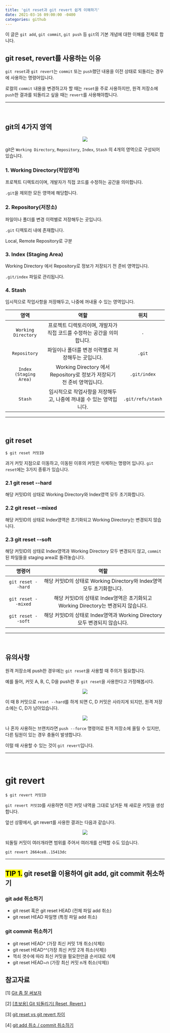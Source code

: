 ```yaml
---
title: 'git reset과 git revert 쉽게 이해하기'
date: 2021-03-16 09:00:00 -0400
categories: github
---
```


이 글은 `git add`, `git commit`, `git push` 등 `git`의 기본 개념에 대한 이해를 전제로 합니다.

## git reset, revert를 사용하는 이유

`git reset`과 `git revert`는 `commit` 또는 `push`했던 내용을 이전 상태로 되돌리는 경우에 사용하는 명령어입니다.

로컬의 `commit` 내용을 변경하고자 할 때는 `reset`을 주로 사용하지만, 원격 저장소에 `push`한 결과를 되돌리고 싶을 때는 `revert`를 사용해야합니다.

---

<br/>

## git의 4가지 영역

<div style="text-align:center"><img src="https://miro.medium.com/max/1000/1*Eced1qZ6rVz0npKAvJKJgw.png" /></div>

git은 `Working Directory`, `Repository`, `Index`, `Stash` 의 4개의 영역으로 구성되어 있습니다.

### 1. Working Directory(작업영역)

프로젝트 디렉토리이며, 개발자가 직접 코드를 수정하는 공간을 의미합니다.

`.git`을 제외한 모든 영역에 해당합니다.

### 2. Repository(저장소)

파일이나 폴더를 변경 이력별로 저장해두는 곳입니다.

`.git` 디렉토리 내에 존재합니다.

Local, Remote Repository로 구분

### 3. Index (Staging Area)

Working Directory 에서 Repository로 정보가 저장되기 전 준비 영역입니다.

`.git/index` 파일로 관리됩니다.

### 4. Stash

임시적으로 작업사항을 저장해두고, 나중에 꺼내올 수 있는 영역입니다.

|          영역          |                                  역할                                   |       위치        |
| :--------------------: | :---------------------------------------------------------------------: | :---------------: |
|  `Working Directory`   | 프로젝트 디렉토리이며, 개발자가 직접 코드를 수정하는 공간을 의미합니다. |        `.`        |
|      `Repository`      |           파일이나 폴더를 변경 이력별로 저장해두는 곳입니다.            |      `.git`       |
| `Index (Staging Area)` | Working Directory 에서 Repository로 정보가 저장되기 전 준비 영역입니다. |   `.git/index`    |
|        `Stash`         |   임시적으로 작업사항을 저장해두고, 나중에 꺼내올 수 있는 영역입니다.   | `.git/refs/stash` |

---

<br/>

## git reset

```
$ git reset 커밋ID
```

과거 커밋 지점으로 이동하고, 이동된 이후의 커밋은 삭제하는 명령어 입니다. `git reset`에는 3가지 종류가 있습니다.

### 2.1 git reset --hard

해당 커밋ID의 상태로 Working Directory와 Index영역 모두 초기화합니다.

### 2.2 git reset --mixed

해당 커밋ID의 상태로 Index영역은 초기화되고 Working Directory는 변경되지 않습니다.

### 2.3 git reset --soft

해당 커밋ID의 상태로 Index영역과 Working Directory 모두 변경되지 않고, `commit`된 파일들을 staging area로 돌려놓습니다.

|       명령어        |                                        역할                                        |
| :-----------------: | :--------------------------------------------------------------------------------: |
| `git reset --hard`  |       해당 커밋ID의 상태로 Working Directory와 Index영역 모두 초기화합니다.        |
| `git reset --mixed` | 해당 커밋ID의 상태로 Index영역은 초기화되고 Working Directory는 변경되지 않습니다. |
| `git reset --soft`  |     해당 커밋ID의 상태로 Index영역과 Working Directory 모두 변경되지 않습니다.     |

---

<br/>

## 유의사항

원격 저장소에 push한 경우에는 `git reset`을 사용할 때 주의가 필요합니다.

예를 들어, 커밋 A, B, C, D을 push한 후 `git reset`을 사용한다고 가정해봅시다.

<div style="text-align:center"><img src="https://media.vlpt.us/images/sonypark/post/1a2445b7-8ade-429a-a8eb-480004aa575a/image.png" /></div>

이 때 B 커밋으로 `reset --hard`를 하게 되면 C, D 커밋은 사라지게 되지만, 원격 저장소에는 C, D가 남아있습니다.

<div style="text-align:center"><img src="https://media.vlpt.us/images/sonypark/post/b9231368-309f-4cad-bcff-5fe93fe5f10a/image.png" /></div>

나 혼자 사용하는 브랜치라면 `push --force` 명령어로 원격 저장소에 올릴 수 있지만, 다른 팀원이 있는 경우 충돌이 발생합니다.

이럴 때 사용할 수 있는 것이 `git revert`입니다.

---

<br/>

# git revert

```
$ git revert 커밋ID
```

`git revert 커밋ID`를 사용하면 이전 커밋 내역을 그대로 남겨둔 채 새로운 커밋을 생성합니다.

앞선 상황에서, git revert를 사용한 결과는 다음과 같습니다.

<div style="text-align:center"><img src="https://media.vlpt.us/images/sonypark/post/34a1717b-93aa-4eac-96b1-5ccd0dddc900/image.png" /></div>

되돌릴 커밋이 여러개라면 범위를 주어서 여러개를 선택할 수도 있습니다.

```
git revert 2664ce8..15413dc
```

---

## <mark> TIP 1.</mark> git reset을 이용하여 git add, git commit 취소하기

### git add 취소하기

- git reset 혹은 git reset HEAD (전체 파일 add 취소)
- git reset HEAD 파일명 (특정 파일 add 취소)

### git commit 취소하기

- git reset HEAD^ (가장 최신 커밋 1개 취소(삭제))
- git reset HEAD^^(가장 최신 커밋 2개 취소(삭제))
- 꺽쇠 갯수에 따라 최신 커밋을 필요한만큼 순서대로 삭제
- git reset HEAD~n (가장 최신 커밋 n개 취소(삭제))

## 참고자료

[1] [Git 좀 잘 써보자](https://wikidocs.net/17165)

[2] [[초보용] Git 되돌리기( Reset, Revert )](https://medium.com/nonamedeveloper/%EC%B4%88%EB%B3%B4%EC%9A%A9-git-%EB%90%98%EB%8F%8C%EB%A6%AC%EA%B8%B0-reset-revert-d572b4cb0bd5)

[3] [git reset vs git revert 차이](https://velog.io/@sonypark/git-reset-vs-git-revert-%EC%B0%A8%EC%9D%B4)

[4] [git add 취소 / commit 취소하기](https://codevang.tistory.com/227)
